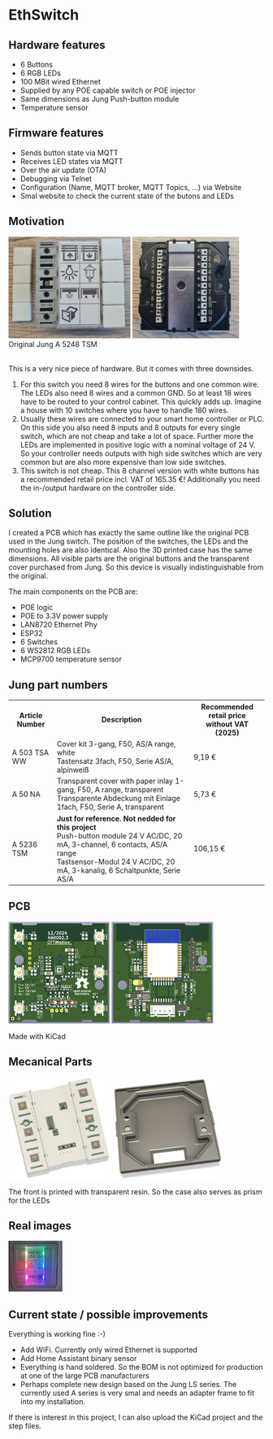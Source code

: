 # EthSwitch

## Hardware features
- 6 Buttons
- 6 RGB LEDs
- 100 MBit wired Ethernet
- Supplied by any POE capable switch or POE injector
- Same dimensions as Jung Push-button module
- Temperature sensor

## Firmware features
- Sends button state via MQTT
- Receives LED states via MQTT
- Over the air update (OTA)
- Debugging via Telnet
- Configuration (Name, MQTT broker, MQTT Topics, ...) via Website
- Smal website to check the current state of the butons and LEDs

## Motivation

<img src="./pics/A5248TSM_Front.jpg" height="200"/>
<img src="./pics/A5248TSM_Back.jpg"  height="200"/><br>
Original Jung A 5248 TSM<br><br>

This is a very nice piece of hardware. But it comes with three downsides.  
1. For this switch you need 8 wires for the buttons and one common wire. The LEDs also need 8 wires and a common GND. So at least 18 wires have to be routed to your control cabinet. This quickly adds up. Imagine a house with 10 switches where you have to handle 180 wires.  
2. Usually these wires are connected to your smart home controller or PLC. On this side you also need 8 inputs and 8 outputs for every single switch, which are not cheap and take a lot of space.
Further more the LEDs are implemented in positive logic with a nominal voltage of 24 V. So your controller needs outputs with high side switches which are very common but are also more expensive than low side switches.
3. This switch is not cheap. This 8 channel version with white buttons has a recommended retail price incl. VAT of 165.35 €! Additionally you need the in-/output hardware on the controller side.

## Solution
I created a PCB which has exactly the same outline like the original PCB used in the Jung switch. The position of the switches, the LEDs and the mounting holes are also identical. Also the 3D printed case has the same dimensions. All visible parts are the original buttons and the transparent cover purchased from Jung. So this device is visually indistinguishable from the original.  

The main components on the PCB are:
- POE logic
- POE to 3.3V power supply
- LAN8720 Ethernet Phy
- ESP32
- 6 Switches
- 6 WS2812 RGB LEDs
- MCP9700 temperature sensor

## Jung part numbers

<table>
<tr>
    <th>Article Number</th>
    <th>Description</th>
    <th>Recommended retail price<br>without VAT (2025)</th>
</tr>
<tr>
    <td>A 503 TSA WW</td>
    <td>Cover kit 3-gang, F50, AS/A range, white<br>Tastensatz 3fach, F50, Serie AS/A, alpinweiß</td>
    <td>9,19 € </td>
</tr>
<tr>
    <td>A 50 NA</td>
    <td>Transparent cover with paper inlay 1-gang, F50, A range, transparent<br>
    Transparente Abdeckung mit Einlage 1fach, F50, Serie A, transparent</td>
    <td>5,73 €</td>
</tr>
<tr>
    <td>A 5236 TSM</td>
    <td><b>Just for reference. Not nedded for this project</b><br>
    Push-button module 24 V AC/DC, 20 mA, 3-channel, 6 contacts, AS/A range<br>
    Tastsensor-Modul 24 V AC/DC, 20 mA, 3-kanalig, 6 Schaltpunkte, Serie AS/A
     </td>
    <td>106,15 €</td>
</tr>
</table>

## PCB
<img src="./pics/PCB_V3_Bot.png" alt="Bottom" height="200"/>
<img src="./pics/PCB_V3_Top.png" alt="Top" height="200"/>

Made with KiCad

## Mecanical Parts
<img src="./pics/CaseFront.png" height="200"/>
<img src="./pics/CaseBack.png" height="200"/>

The front is printed with transparent resin. So the case also serves as prism for the LEDs

## Real images
<img src="./pics/EthSwitch.gif" height="100"/>


## Current state / possible improvements
Everything is working fine :-)
- Add WiFi. Currently only wired Ethernet is supported
- Add Home Assistant binary sensor
- Everything is hand soldered. So the BOM is not optimized for production at one of the large PCB manufacturers
- Perhaps complete new design based on the Jung LS series. The currently used A series is very smal and needs an adapter frame to fit into my installation.


If there is interest in this project, I can also upload the KiCad project and the step files.


